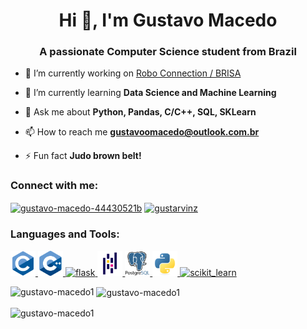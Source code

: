 <h1 align="center">Hi 👋, I'm Gustavo Macedo</h1>
<h3 align="center">A passionate Computer Science student from Brazil</h3>

- 🔭 I’m currently working on [Robo Connection / BRISA](https://residenciaticbrisa.github.io/03_Robotica/)

- 🌱 I’m currently learning **Data Science and Machine Learning**

- 💬 Ask me about **Python, Pandas, C/C++, SQL, SKLearn**

- 📫 How to reach me **gustavoomacedo@outlook.com.br**

- ⚡ Fun fact **Judo brown belt!**

<h3 align="left">Connect with me:</h3>
<p align="left">
<a href="https://linkedin.com/in/gustavo-macedo-44430521b" target="blank"><img align="center" src="https://raw.githubusercontent.com/rahuldkjain/github-profile-readme-generator/master/src/images/icons/Social/linked-in-alt.svg" alt="gustavo-macedo-44430521b" height="30" width="40" /></a>
<a href="https://instagram.com/gustarvinz" target="blank"><img align="center" src="https://raw.githubusercontent.com/rahuldkjain/github-profile-readme-generator/master/src/images/icons/Social/instagram.svg" alt="gustarvinz" height="30" width="40" /></a>
</p>

<h3 align="left">Languages and Tools:</h3>
<p align="left"> <a href="https://www.cprogramming.com/" target="_blank" rel="noreferrer"> <img src="https://raw.githubusercontent.com/devicons/devicon/master/icons/c/c-original.svg" alt="c" width="40" height="40"/> </a> <a href="https://www.w3schools.com/cpp/" target="_blank" rel="noreferrer"> <img src="https://raw.githubusercontent.com/devicons/devicon/master/icons/cplusplus/cplusplus-original.svg" alt="cplusplus" width="40" height="40"/> </a> <a href="https://flask.palletsprojects.com/" target="_blank" rel="noreferrer"> <img src="https://www.vectorlogo.zone/logos/pocoo_flask/pocoo_flask-icon.svg" alt="flask" width="40" height="40"/> </a> <a href="https://pandas.pydata.org/" target="_blank" rel="noreferrer"> <img src="https://raw.githubusercontent.com/devicons/devicon/2ae2a900d2f041da66e950e4d48052658d850630/icons/pandas/pandas-original.svg" alt="pandas" width="40" height="40"/> </a> <a href="https://www.postgresql.org" target="_blank" rel="noreferrer"> <img src="https://raw.githubusercontent.com/devicons/devicon/master/icons/postgresql/postgresql-original-wordmark.svg" alt="postgresql" width="40" height="40"/> </a> <a href="https://www.python.org" target="_blank" rel="noreferrer"> <img src="https://raw.githubusercontent.com/devicons/devicon/master/icons/python/python-original.svg" alt="python" width="40" height="40"/> </a> <a href="https://scikit-learn.org/" target="_blank" rel="noreferrer"> <img src="https://upload.wikimedia.org/wikipedia/commons/0/05/Scikit_learn_logo_small.svg" alt="scikit_learn" width="40" height="40"/> </a> </p>

<p><img align="left" src="https://github-readme-stats.vercel.app/api/top-langs?username=gustavo-macedo1&show_icons=true&locale=en&layout=compact" alt="gustavo-macedo1" /></p>

<p>&nbsp;<img align="center" src="https://github-readme-stats.vercel.app/api?username=gustavo-macedo1&show_icons=true&locale=en" alt="gustavo-macedo1" /></p>

<p><img align="center" src="https://github-readme-streak-stats.herokuapp.com/?user=gustavo-macedo1&" alt="gustavo-macedo1" /></p>

